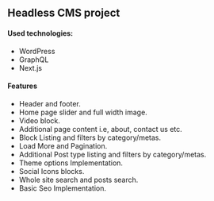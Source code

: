 ## Headless CMS project

#### Used technologies:

- WordPress
- GraphQL
- Next.js

#### Features

- Header and footer.
- Home page slider and full width image.
- Video block.
- Additional page content i.e, about, contact us etc.
- Block Listing and filters by category/metas.
- Load More and Pagination.
- Additional Post type listing and filters by category/metas.
- Theme options Implementation.
- Social Icons blocks.
- Whole site search and posts search.
- Basic Seo Implementation.

